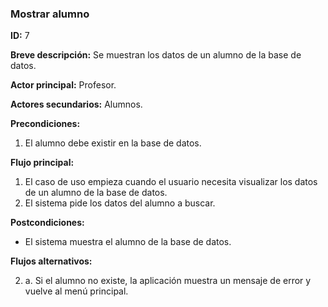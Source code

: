 ### Mostrar alumno

**ID:** 7

**Breve descripción:** Se muestran los datos de un alumno de la base de datos.

**Actor principal:** Profesor.

**Actores secundarios:** Alumnos.

**Precondiciones:**

1. El alumno debe existir en la base de datos.

**Flujo principal:**

1. El caso de uso empieza cuando el usuario necesita visualizar los datos de un alumno de la base de datos.
2. El sistema pide los datos del alumno a buscar.

**Postcondiciones:**

* El sistema muestra el alumno de la base de datos.

**Flujos alternativos:**

2. a. Si el alumno no existe, la aplicación muestra un mensaje de error y vuelve al menú principal.
